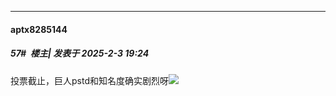 ﻿
*****

####  aptx8285144  
##### 57#         楼主| 发表于 2025-2-3 19:24

投票截止，巨人pstd和知名度确实剧烈呀<img src="https://static.saraba1st.com/image/smiley/face2017/067.png" referrerpolicy="no-referrer">

